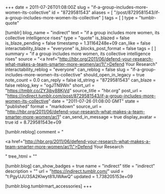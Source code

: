 +++
date = 2011-07-26T01:08:00Z
slug = "if-a-group-includes-more-women-its-collective"
id = "8729581543"
aliases = [ "/post/8729581543/if-a-group-includes-more-women-its-collective" ]
tags = [ ]
type = "tumblr-quote"

[tumblr]
blog_name = "indirect"
text = "if a group includes more women, its collective intelligence rises"
type = "quote"
is_blazed = false
is_blaze_pending = false
timestamp = 1.31164248e+09
can_like = false
interactability_blaze = "everyone"
is_blocks_post_format = false
tags = [ ]
summary = "if a group includes more women, its collective intelligence rises"
source = "<a href=\"http://hbr.org/2011/06/defend-your-research-what-makes-a-team-smarter-more-women/ar/1\">Defend Your Research</a>"
interactability_reblog = "everyone"
can_reblog = false
slug = "if-a-group-includes-more-women-its-collective"
should_open_in_legacy = true
note_count = 0.0
can_reply = false
id_string = "8729581543"
can_blaze = false
reblog_key = "ogJTN9Wn"
short_url = "https://tmblr.co/ZY3jby88KjVd"
source_title = "hbr.org"
post_url = "https://indirect.tumblr.com/post/8729581543/if-a-group-includes-more-women-its-collective"
date = "2011-07-26 01:08:00 GMT"
state = "published"
format = "markdown"
source_url = "http://hbr.org/2011/06/defend-your-research-what-makes-a-team-smarter-more-women/ar/1"
can_send_in_message = true
display_avatar = true
id = 8.729581543e+09

[tumblr.reblog]
comment = "<p><a href=\"http://hbr.org/2011/06/defend-your-research-what-makes-a-team-smarter-more-women/ar/1\">Defend Your Research</a></p>"
tree_html = ""

[tumblr.blog]
can_show_badges = true
name = "indirect"
title = "indirect"
description = ""
url = "https://indirect.tumblr.com/"
uuid = "t:PgyUJU3SA2Klwyt81UWAwQ"
updated = 1.738205153e+09

[tumblr.blog.tumblrmart_accessories]
+++

